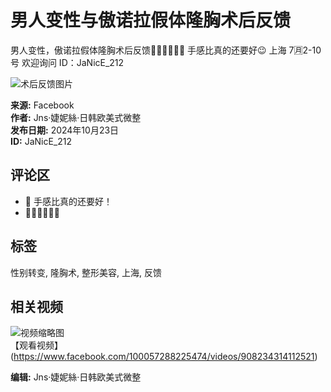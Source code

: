 # 男人变性与傲诺拉假体隆胸术后反馈

男人变性，傲诺拉假体隆胸术后反馈👍🏼👍🏼👍🏼 手感比真的还要好😉 上海 7🈷️2-10号 欢迎询问 ID：JaNicE_212

![术后反馈图片](https://scontent-sjc3-1.xx.fbcdn.net/v/t15.5256-10/65718989_316860369200914_2086864093037199360_n.jpg?stp=dst-jpg_s960x960_tt6&_nc_cat=111&ccb=1-7&_nc_sid=50ce42&_nc_ohc=wJCFEX2giD4Q7kNvgEZJgjq&_nc_oc=AdhfLNEaD-PmoqSuRenQFAWReMfyUAoTwTTyozoZNTKb0z7D9kjkmD9KXlU0wrrOGIw&_nc_zt=23&_nc_ht=scontent-sjc3-1.xx&_nc_gid=AtXpKerbyxfCfRtBVa9e6sg&oh=00_AYDm7r6qOUNqSrwFi7WSXx5jzuKdtEgituLvwW527XyDIw&oe=67BA15BF)

**来源:** Facebook  
**作者:** Jns·婕妮絲·日韩欧美式微整  
**发布日期:** 2024年10月23日  
**ID:** JaNicE_212

## 评论区
- 🥰 手感比真的还要好！
- 👍🏼👍🏼👍🏼

## 标签
性别转变, 隆胸术, 整形美容, 上海, 反馈 

## 相关视频
![视频缩略图](https://scontent-sjc3-1.xx.fbcdn.net/v/t15.5256-10/463929178_1972495969830179_7335008318078259571_n.jpg?stp=dst-jpg_p206x206_tt6&_nc_cat=100&ccb=1-7&_nc_sid=282d23&_nc_ohc=lGMX5bF63jsQ7kNvgEiYkEi&_nc_oc=AdikLWy_Pt8eneKDmu1sJ0kRy3yZq0TjcoVZbO2LNOwtvrUPH7WCnprkpWU8XSCooMg&_nc_zt=23&_nc_ht=scontent-sjc3-1.xx&_nc_gid=A4RgfdlJ8omi7Ul8DkGPYIs&oh=00_AYBKWS44Gw1cupqKW9uQNbUUXTvYbRx3Qud8-2OEy1THjw&oe=67BA3735)  
【观看视频】(https://www.facebook.com/100057288225474/videos/908234314112521) 

**编辑:** Jns·婕妮絲·日韩欧美式微整